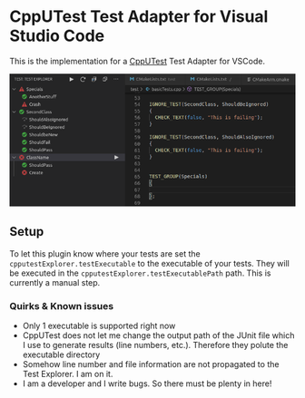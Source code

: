 # CppUTest Test Adapter for Visual Studio Code

This is the implementation for a [CppUTest](https://cpputest.github.io/) Test Adapter for VSCode.

![tests](img/tests.png)

## Setup

To let this plugin know where your tests are set the ```cpputestExplorer.testExecutable``` to the executable of your tests. They will be executed in the ```cpputestExplorer.testExecutablePath``` path. This is currently a manual step.

### Quirks & Known issues
- Only 1 executable is supported right now
- CppUTest does not let me change the output path of the JUnit file which I use to generate results (line numbers, etc.). Therefore they polute the executable directory
- Somehow line number and file information are not propagated to the Test Explorer. I am on it.
- I am a developer and I write bugs. So there must be plenty in here!

